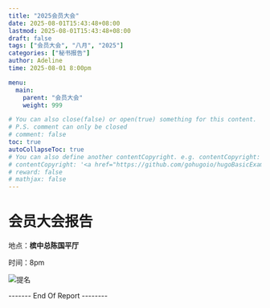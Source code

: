```yaml
---
title: "2025会员大会"
date: 2025-08-01T15:43:48+08:00
lastmod: 2025-08-01T15:43:48+08:00
draft: false
tags: ["会员大会", "八月", "2025"]
categories: ["秘书报告"]
author: Adeline
time: 2025-08-01 8:00pm

menu:
  main:
    parent: "会员大会"
    weight: 999

# You can also close(false) or open(true) something for this content.
# P.S. comment can only be closed
# comment: false
toc: true
autoCollapseToc: true
# You can also define another contentCopyright. e.g. contentCopyright: "This is another copyright."
# contentCopyright: '<a href="https://github.com/gohugoio/hugoBasicExample" rel="noopener" target="_blank">See origin</a>'
# reward: false
# mathjax: false
---
```


# 会员大会报告
地点：**槟中总陈国平厅**

时间：8pm


![提名](https://github.com/ytyeoh/tmc/assets/40177121/0b36b903-a8c3-43a5-8336-858f013276eb)

------- End Of Report --------
